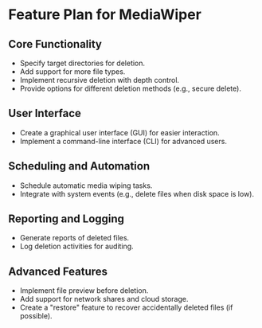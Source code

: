 # Feature Plan for MediaWiper

## Core Functionality
* Specify target directories for deletion.
* Add support for more file types.
* Implement recursive deletion with depth control.
* Provide options for different deletion methods (e.g., secure delete).

## User Interface
* Create a graphical user interface (GUI) for easier interaction.
* Implement a command-line interface (CLI) for advanced users.

## Scheduling and Automation
* Schedule automatic media wiping tasks.
* Integrate with system events (e.g., delete files when disk space is low).

## Reporting and Logging
* Generate reports of deleted files.
* Log deletion activities for auditing.

## Advanced Features
* Implement file preview before deletion.
* Add support for network shares and cloud storage.
* Create a "restore" feature to recover accidentally deleted files (if possible).
